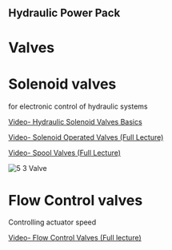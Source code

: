 ## Hydraulic Power Pack

# Valves


# Solenoid valves 

for electronic control of hydraulic systems

[Video- Hydraulic Solenoid Valves Basics](https://www.youtube.com/watch?v=c4KXmR8QuPo)

[Video- Solenoid Operated Valves (Full Lecture)](https://www.youtube.com/watch?v=CKyYF4DNyZ8)

[Video- Spool Valves (Full Lecture)](https://www.youtube.com/watch?v=Jfdmrm4A99s)

![5 3 Valve](https://www.youtube.com/watch?v=XVkuAhu4M2M)



# Flow Control valves

Controlling actuator speed

[Video- Flow Control Valves (Full lecture)](https://www.youtube.com/watch?v=Tn3bsiQx1Ug)
